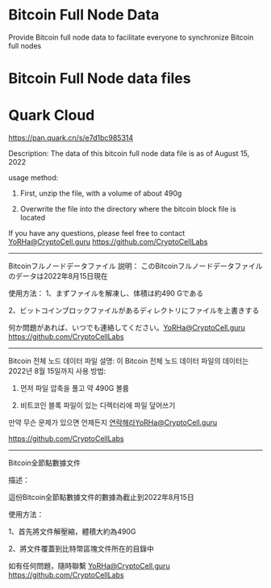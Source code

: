 # Bitcoin Full Node Data
Provide Bitcoin full node data to facilitate everyone to synchronize Bitcoin full nodes



# Bitcoin Full Node data files

# Quark Cloud
https://pan.quark.cn/s/e7d1bc985314



Description:
The data of this bitcoin full node data file is as of August 15, 2022

usage method:
1. First, unzip the file, with a volume of about 490g

3. Overwrite the file into the directory where the bitcoin block file is located

If you have any questions, please feel free to contact YoRHa@CryptoCell.guru
https://github.com/CryptoCellLabs

-------
Bitcoinフルノードデータファイル
説明：
このBitcoinフルノードデータファイルのデータは2022年8月15日現在

使用方法：
1、まずファイルを解凍し、体積は約490 Gである

2、ビットコインブロックファイルがあるディレクトリにファイルを上書きする

何か問題があれば、いつでも連絡してください。YoRHa@CryptoCell.guru
https://github.com/CryptoCellLabs

-------
Bitcoin 전체 노드 데이터 파일
설명:
이 Bitcoin 전체 노드 데이터 파일의 데이터는 2022년 8월 15일까지
사용 방법:
1. 먼저 파일 압축을 풀고 약 490G 볼륨

3. 비트코인 블록 파일이 있는 디렉터리에 파일 덮어쓰기

만약 무슨 문제가 있으면 언제든지 연락해라YoRHa@CryptoCell.guru

https://github.com/CryptoCellLabs

-------

Bitcoin全節點數據文件

描述：

這份Bitcoin全節點數據文件的數據為截止到2022年8月15日


使用方法：

1、首先將文件解壓縮，體積大約為490G

2、將文件覆蓋到比特幣區塊文件所在的目錄中


如有任何問題，隨時聯繫  YoRHa@CryptoCell.guru
https://github.com/CryptoCellLabs
